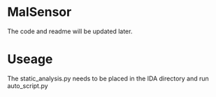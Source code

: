 # MalSensor
The code and readme will be updated later.

# Useage
The static_analysis.py needs to be placed in the IDA directory and run auto_script.py
